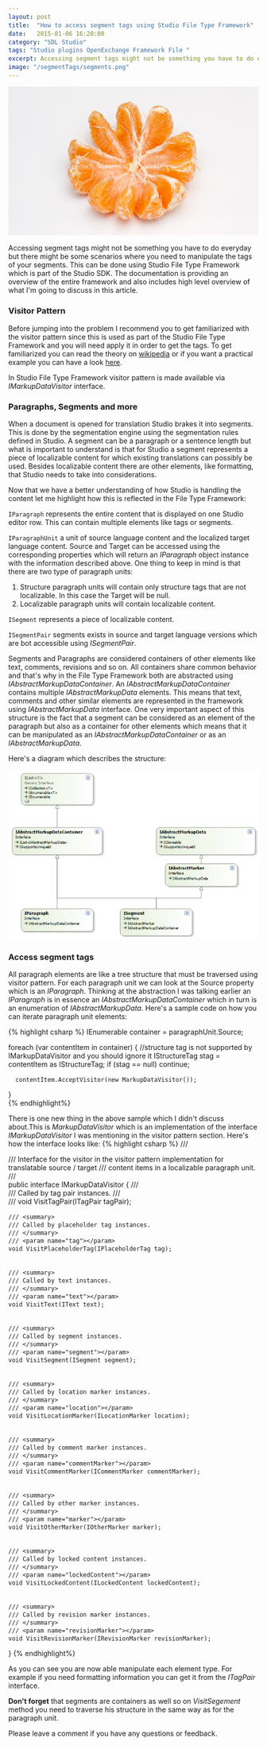 ```yaml
---
layout: post
title:  "How to access segment tags using Studio File Type Framework"
date:   2015-01-06 16:20:00
category: "SDL Studio"
tags: "Studio plugins OpenExchange Framework File "
excerpt: Accessing segment tags might not be something you have to do everyday but there might be some scenarios where you need to manipulate the tags of your segments. This can be done using Studio File Type Framework which is part of the Studio SDK. The documentation is providing an overview of the entire framework and also includes high level overview of what I'm going to discuss in this article."
image: "/segmentTags/segments.png"
---
```


<img src="/assets/images/posts/segmentTags/segments.png" alt="Assembly Resolver" title="Assembly Resolver" class="img-responsive">

<p class="dropcap">Accessing segment tags might not be something you have to do everyday but there might be some scenarios where you need to manipulate the tags of your segments. This can be done using Studio File Type Framework which is part of the Studio SDK. The documentation is providing an overview of the entire framework and also includes high level overview of what I'm going to discuss in this article. </p>

### Visitor Pattern ###

Before jumping into the problem I recommend you to get familiarized with the visitor pattern since this is used as part of the Studio File Type Framework and you will need apply it in order to get the tags. To get familiarized you can read the theory on [wikipedia](http://en.wikipedia.org/wiki/Visitor_pattern) or if you want a practical example you can have a look [here](http://www.codeproject.com/Articles/588882/TheplusVisitorplusPatternplusExplained).

In Studio File Type Framework visitor pattern is made available via *IMarkupDataVisitor* interface. 
  
### Paragraphs, Segments and more ###

When a document is opened for translation Studio brakes it into segments. This is done by the segmentation engine using the segmentation rules defined in Studio. A segment can be a paragraph or a sentence length but what is important to understand is that for Studio a segment represents a piece of localizable content for which existing translations can possibly be used. Besides localizable content there are other elements, like formatting, that Studio needs to take into considerations.

Now that we have a better understanding of how Studio is handling the content let me highlight how this is reflected in the File Type Framework:

``IParagraph`` represents the entire content that is displayed on one Studio editor row. This can contain multiple elements like tags or segments.

``IParagraphUnit`` a unit of source language content and the localized target language content. Source and Target can be accessed using the corresponding properties which will return an *IParagraph* object instance with the information described above. One thing to keep in mind is that there are two type of paragraph units:

1. Structure paragraph units will contain only structure tags that are not localizable. In this case the Target will be null.
2. Localizable paragraph units will contain localizable content.


``ISegment`` represents a piece of localizable content.

``ISegmentPair`` segments exists in source and target language versions which are bot accessible using *ISegmentPair*. 

Segments and Paragraphs are considered containers of other elements like text, comments, revisions and so on. All containers share common behavior and that's why in the File Type Framework both are abstracted using *IAbstractMarkupDataContainer*. An *IAbstractMarkupDataContainer* contains multiple *IAbstractMarkupData* elements. This means that text, comments and other similar elements are represented in the framework using *IAbstractMarkupData* interface. One very important aspect of this structure is the fact that a segment can be considered as an element of the paragraph but also as a container for other elements which means that it can be manipulated as an *IAbstractMarkupDataContainer* or as an *IAbstractMarkupData*.

Here's a diagram which describes the structure:

<img src="/assets/images/posts/segmentTags/abstractmarkupdatacontainer.png" alt="Abstract Markup Data Container" title="Abstract Markup Data Container" class="img-responsive">

### Access segment tags ###

All paragraph elements are like a tree structure that must be traversed using visitor pattern. For each paragraph unit we can look at the Source property which is an *IParagraph*. Thinking at the abstraction I was talking earlier an *IParagraph* is in essence an *IAbstractMarkupDataContainer* which in turn is an enumeration of *IAbstractMarkupData*. Here's a sample code on how you can iterate paragraph unit elements:

{% highlight csharp %}
IEnumerable<IAbstractMarkupData> container = paragraphUnit.Source;
 
foreach (var contentItem in container)
{
    //structure tag is not supported by IMarkupDataVisitor and you should ignore it
    IStructureTag stag = contentItem as IStructureTag;
       if (stag == null) continue;
                       
      contentItem.AcceptVisitor(new MarkupDataVisitor());
}	
{% endhighlight%}

There is one new thing in the above sample which I didn't discuss about.This is *MarkupDataVisitor* which is an implementation of the interface *IMarkupDataVisitor* I was mentioning in the visitor pattern section. Here's how the interface looks like:
{% highlight csharp %}
/// <summary>
/// Interface for the visitor in the visitor pattern implementation for translatable source / target 
/// content items in a localizable paragraph unit.
/// </summary>
public interface IMarkupDataVisitor
{
	/// <summary>
	/// Called by tag pair instances.
	/// </summary>
	/// <param name="tagPair"></param>
    void VisitTagPair(ITagPair tagPair);


	/// <summary>
	/// Called by placeholder tag instances.
	/// </summary>
	/// <param name="tag"></param>
    void VisitPlaceholderTag(IPlaceholderTag tag);


	/// <summary>
	/// Called by text instances.
	/// </summary>
	/// <param name="text"></param>
    void VisitText(IText text);


	/// <summary>
	/// Called by segment instances.
	/// </summary>
	/// <param name="segment"></param>
    void VisitSegment(ISegment segment);


	/// <summary>
	/// Called by location marker instances.
	/// </summary>
	/// <param name="location"></param>
	void VisitLocationMarker(ILocationMarker location);


	/// <summary>
	/// Called by comment marker instances.
	/// </summary>
	/// <param name="commentMarker"></param>
    void VisitCommentMarker(ICommentMarker commentMarker);


	/// <summary>
	/// Called by other marker instances.
	/// </summary>
	/// <param name="marker"></param>
    void VisitOtherMarker(IOtherMarker marker);


	/// <summary>
	/// Called by locked content instances.
	/// </summary>
	/// <param name="lockedContent"></param>
    void VisitLockedContent(ILockedContent lockedContent);


	/// <summary>
	/// Called by revision marker instances.
	/// </summary>
	/// <param name="revisionMarker"></param>
	void VisitRevisionMarker(IRevisionMarker revisionMarker);
}
{% endhighlight%}

As you can see you are now able manipulate each element type. For example if you need formatting information you can get it from the *ITagPair* interface. 

**Don't forget** that segments are containers as well so on *VisitSegement* method you need to traverse his structure in the same way as for the paragraph unit.

Please leave a comment if you have any questions or feedback.